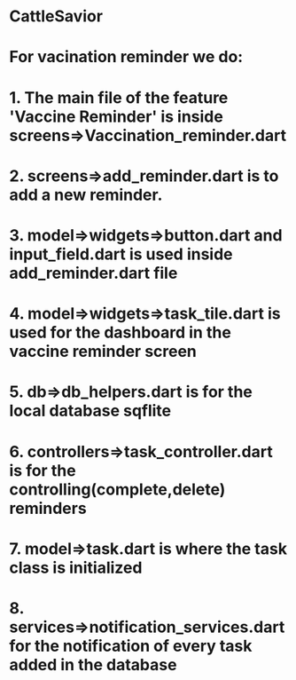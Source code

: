 # CattleSavior
# For vacination reminder we do:
# 1. The main file of the feature 'Vaccine Reminder' is inside screens=>Vaccination_reminder.dart
# 2. screens=>add_reminder.dart is  to add a new reminder.
# 3. model=>widgets=>button.dart and input_field.dart is used inside add_reminder.dart file
# 4. model=>widgets=>task_tile.dart is used for the dashboard in the vaccine reminder screen
# 5. db=>db_helpers.dart is for the local database sqflite
# 6. controllers=>task_controller.dart is for the controlling(complete,delete) reminders
# 7. model=>task.dart is where the task class is initialized 
# 8. services=>notification_services.dart for the notification of every task added in the database
